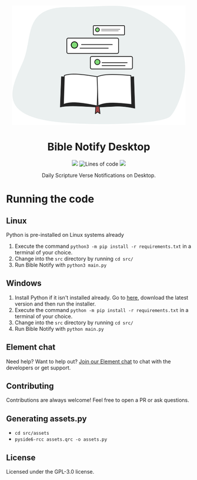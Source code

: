 <div align="center">
  <img src="./src/assets/illustration.svg" />
  <h1>Bible Notify Desktop</h1>
  <p>
  <a href="LICENSE"><img src="https://img.shields.io/badge/License-GPL_v3-green.svg" /></a>
  <img alt="Lines of code" src="https://img.shields.io/tokei/lines/github/BibleNotify/BibleNotifyDesktop" />
  <a href="https://github.com/BibleNotify/BibleNotifyDesktop/actions/workflows/build.yml"><img src="https://github.com/BibleNotify/BibleNotifyDesktop/actions/workflows/build.yml/badge.svg?branch=master" /></a>
  </p>
  <p>Daily Scripture Verse Notifications on Desktop.</p>
</div>

<!--This is the repository for the Desktop version of the daily Bible verse notification app for Android called [Bible Notify](https://github.com/BibleNotify/BibleNotify).-->

# Running the code

<!-- TODO: Add instructions to the readme about using regenerate_qrc.sh -->

## Linux

Python is pre-installed on Linux systems already

1. Execute the command ``python3 -m pip install -r requirements.txt`` in a terminal of your choice.
2. Change into the ``src`` directory by running ``cd src/``
3. Run Bible Notify with ``python3 main.py``

## Windows

1. Install Python if it isn't installed already. Go to [here](https://www.python.org/downloads/windows/), download the latest version and then run the installer.
2. Execute the command ``python -m pip install -r requirements.txt`` in a terminal of your choice.
3. Change into the ``src`` directory by running ``cd src/``
4. Run Bible Notify with ``python main.py``


## Element chat

Need help? Want to help out? [Join our Element chat](https://matrix.to/#/#bible-notify:matrix.org) to chat with the developers or get support.


## Contributing

Contributions are always welcome! Feel free to open a PR or ask questions.


## Generating assets.py

- ``cd src/assets``
- ``pyside6-rcc assets.qrc -o assets.py``


## License

Licensed under the GPL-3.0 license.
